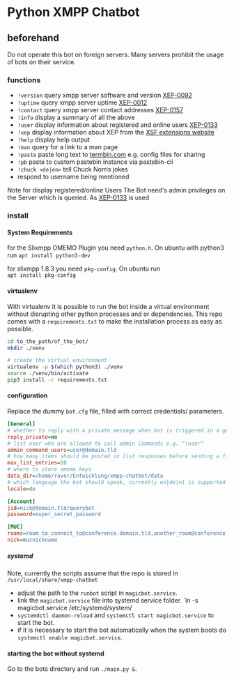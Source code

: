 # Python XMPP Chatbot

## beforehand
Do not operate this bot on foreign servers. Many servers prohibit the usage of bots on their service.

### functions
- `!version` query xmpp server software and version [XEP-0092](https://xmpp.org/extensions/xep-0092.html)
- `!uptime` query xmpp server uptime [XEP-0012](https://xmpp.org/extensions/xep-0012.html)
- `!contact` query xmpp server contact addresses [XEP-0157](https://xmpp.org/extensions/xep-0157.html)
- `!info` display a summary of all the above
- `!user` display information about registered and online users [XEP-0133](https://xmpp.org/extensions/xep-0133.html)
- `!xep` display information about XEP from the [XSF extensions website](https://xmpp.org/extensions/)
- `!help` display help output
- `!man` query for a link to a man page
- `!paste` paste long text to [termbin.com](https://termbin.com) e.g. config files for sharing
- `!pb` paste to custom pastebin instance via pastebin-cli
- `!chuck <de|en>` tell Chuck Norris jokes
- respond to username being mentioned

Note for display registered/online Users The Bot need's admin privileges on the Server which is queried.
As [XEP-0133](https://xmpp.org/extensions/xep-0133.html) is used 

### install
#### System Requirements
for the Slixmpp OMEMO Plugin you need `python.h`. On ubuntu with python3 run
`apt install python3-dev`

for slixmpp 1.8.3 you need `pkg-config`. On ubuntu run  
`apt install pkg-config`

#### virtualenv
With virtualenv it is possible to run the bot inside a virtual environment without disrupting other python processes
 and or dependencies. This repo comes with a `requirements.txt` to make the installation process as easy as possible.
 ````bash
cd to_the_path/of_the_bot/
mkdir ./venv

# create the virtual environment
virtualenv -p $(which python3) ./venv
source ./venv/bin/activate
pip3 install -r requirements.txt
````

#### configuration
Replace the dummy `bot.cfg` file, filled with correct credentials/ parameters.
````cfg
[General]
# whether to reply with a private message when bot is triggered in a group chat yes|no
reply_private=no
# list user who are allowed to call admin Commands e.g. "!user"
admin_command_users=user@domain.tld
# how many items should be posted in list responses before sending a file.
max_list_entries=10
# where to store omemo keys
data_dir=/home/raver/Entwicklung/xmpp-chatbot/data 
# which language the bot should speak, currently en|de|nl is supported
locale=de

[Account]
jid=nick@domain.tld/querybot
password=super_secret_password

[MUC]
rooms=room_to_connect_to@conference.domain.tld,another_room@conference.domain.tld
nick=mucnickname
````
##### systemd
Note, currently the scripts assume that the repo is stored in `/usr/local/share/xmpp-chatbot`

- adjust the path to the `runbot` script in `magicbot.service`.
- link the `magicbot.service` file into systemd service folder.  `ln -s magicbot.service /etc/systemd/system/
- `systemdctl daemon-reload` and `systemctl start magicbot.service` to start the bot.
- if it is necessary to start the bot automatically when the system boots do `systemctl enable magicbot.service`.

#### starting the bot without systemd
Go to the bots directory and run `./main.py &`.
